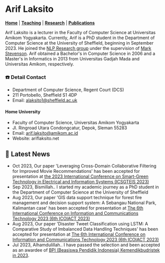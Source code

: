 # Arif Laksito
**[Home](/)** | **[Teaching](/teach)** | **[Research](/research)** | **[Publications](/publications)**

Arif Laksito is a lecturer in the Faculty of Computer Science at Universitas Amikom Yogyakarta. Currently, Arif is a PhD student in the Department of Computer Science at the University of Sheffield, beginning in September 2023. He joined the [NLP Research group](https://www.sheffield.ac.uk/dcs/research/groups/natural-language-processing) under the supervision of [Mark Stevenson](https://www.sheffield.ac.uk/dcs/people/academic/mark-stevenson). Arif obtained a Bachelor's in Computer Science in 2006 and a Master's in Informatics in 2013 from Universitas Gadjah Mada and Universitas Amikom, respectively.

### ☎️  Detail Contact
- Department of Computer Science, Regent Court (DCS)
- 211 Portobello, Sheffield S1 4DP
- Email: alaksito1@sheffield.ac.uk

#### Home University
- Faculty of Computer Science, Universitas Amikom Yogyakarta
- Jl. Ringroad Utara Condongcatur, Depok, Sleman 55283
- Email: arif.laksito@amikom.ac.id
- Website: ariflaksito.net

## 📅  Latest News
- Oct 2023, Our paper 'Leveraging Cross-Domain Collaborative Filtering for Improved Movie Recommendations' has been accepted for presentation at [the 2023 International Conference on Smart-Green Technology in Electrical and Information Systems (ICSGTEIS 2023)](https://icsgteis.unud.ac.id/)
- Sep 2023, Bismillah.. I started my academic journey as a PhD student in the Department of Computer Science at the University of Sheffield
- Aug 2023, Our paper 'GIS data support technique for forest fire management and decision support system: A Sebangau National Park, Kalimantan case' has been accepted for presentation at [The 6th International Conference on Information and Communications Technology 2023 (6th ICOIACT 2023)](https://icoiact.org/)
- Aug 2023, Our paper 'Disaster Tweet Classification using LSTM: A Comparative Study of Imbalanced Data Handling Techniques' has been accepted for presentation at [The 6th International Conference on Information and Communications Technology 2023 (6th ICOIACT 2023)](https://icoiact.org/)
- Jul 2023, Alhamdulillah.. I have passed the selection and been accepted as an awardee of [BPI (Beasiswa Pendidik Indonesia) Kemendikbudristek in 2023](https://beasiswa.kemdikbud.go.id/).
